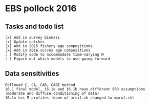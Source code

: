 # EBS pollock 2016
## Tasks and todo list
    [x] Add in survey biomass     
    [x] Update catches     
    [x] Add in 2015 fishery age compositions      
    [x] Add in 2016 survey age compositions     
    [ ] Modify code to accommodate time-varying M
    [ ] Figure out which models to use going forward     
## Data sensitivities
	Followed C, CA, CAB, CABE method      
    16.1 final model, 16.1a and 16.1b have different SRR assumptions (moderate and diffuse conditioning of data)
    16.1m has M profiles (done w/ arcit.sh changed to mprof.sh)


